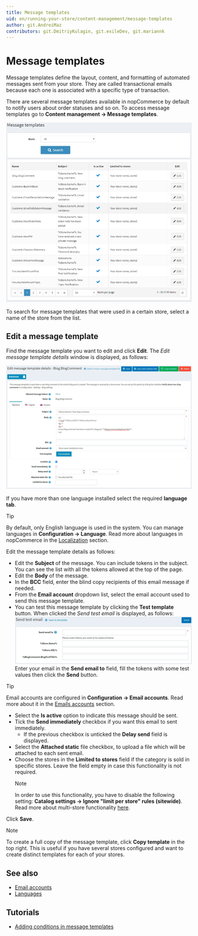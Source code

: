 ```yaml
---
title: Message templates
uid: en/running-your-store/content-management/message-templates
author: git.AndreiMaz
contributors: git.DmitriyKulagin, git.exileDev, git.mariannk
---
```


# Message templates

Message templates define the layout, content, and formatting of automated messages sent from your store. They are called transactional emails because each one is associated with a specific type of transaction.

There are several message templates available in nopCommerce by default to notify users about order statuses and so on. To access message templates go to **Content management → Message templates**.

![MessageTemplate1](_static/message-templates/MessageTemplate1.png)

To search for message templates that were used in a certain store, select a name of the store from the list.

## Edit a message template

Find the message template you want to edit and click **Edit**. The *Edit message template details* window is displayed, as follows:

![Editing message templates](_static/message-templates/edit.jpg)

If you have more than one language installed select the required **language tab**.

> [!TIP]
> 
> By default, only English language is used in the system. You can manage languages in **Configuration → Language**. Read more about languages in nopCommerce in the [Localization](xref:en/getting-started/advanced-configuration/localization) section.

Edit the message template details as follows:
- Edit the **Subject** of the message. You can include tokens in the subject. You can see the list with all the tokens allowed at the top of the page.
- Edit the **Body** of the message.
- In the **BCC** field, enter the blind copy recipients of this email message if needed.
- From the **Email account** dropdown list, select the email account used to send this message template.
- You can test this message template by clicking the **Test template** button. When clicked the *Send test email* is displayed, as follows:
	![Send test email](_static/message-templates/test-template.jpg)
	Enter your email in the **Send email to** field, fill the tokens with some test values then click the **Send** button.
	
> [!TIP]
> 
> Email accounts are configured in **Configuration → Email accounts**. Read more about it in the [Emails accounts](xref:en/getting-started/email-accounts) section.

- Select the **Is active** option to indicate this message should be sent.
- Tick the **Send immediately** checkbox if you want this email to sent immediately.
	- If the previous checkbox is unticked the **Delay send** field is displayed.
- Select the **Attached static** file checkbox, to upload a file which will be attached to each sent email.
- Choose the stores in the **Limited to stores** field if the category is sold in specific stores. Leave the field empty in case this functionality is not required.
  > [!NOTE]
  >
	> In order to use this functionality, you have to disable the following setting: **Catalog settings → Ignore "limit per store" rules (sitewide)**. Read more about multi-store functionality [here](xref:en/getting-started/advanced-configuration/multi-store).

Click **Save**.

> [!NOTE]
> 
> To create a full copy of the message template, click **Copy template** in the top right. This is useful if you have several stores configured and want to create distinct templates for each of your stores.

## See also

- [Email accounts](xref:en/getting-started/email-accounts)
- [Languages](xref:en/getting-started/advanced-configuration/localization)

## Tutorials

- [Adding conditions in message templates](https://www.youtube.com/watch?v=5chrb1yH1v4&feature=youtu.be)
